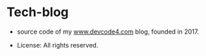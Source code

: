 # Tech-blog
- source code of my www.devcode4.com blog, founded in 2017.

- License: All rights reserved.
